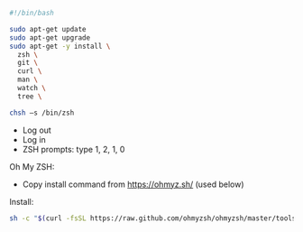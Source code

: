 
```sh
#!/bin/bash

sudo apt-get update
sudo apt-get upgrade
sudo apt-get -y install \
  zsh \
  git \
  curl \
  man \
  watch \
  tree \

chsh –s /bin/zsh
```

*   Log out
*   Log in
*   ZSH prompts: type 1, 2, 1, 0

Oh My ZSH:

*   Copy install command from https://ohmyz.sh/ (used below)

Install:

```sh
sh -c "$(curl -fsSL https://raw.github.com/ohmyzsh/ohmyzsh/master/tools/install.sh)"
```
